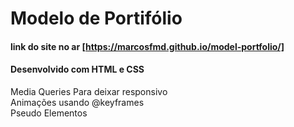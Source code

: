 # Modelo de Portifólio

#### link do site no ar [https://marcosfmd.github.io/model-portfolio/]

#### Desenvolvido com HTML e CSS


 Media Queries Para deixar responsivo <br>
 Animações usando @keyframes <br>
 Pseudo Elementos <br>
